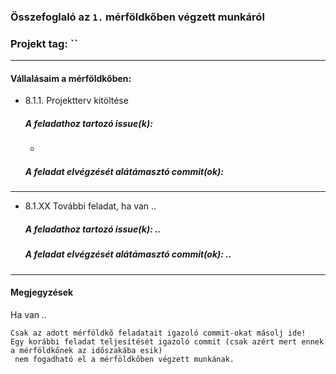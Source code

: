 ### Összefoglaló az `1.` mérföldkőben végzett munkáról

### Projekt tag: ``

___

#### Vállalásaim a mérföldkőben: 

 - 8.1.1. Projektterv kitöltése

    ##### A feladathoz tartozó issue(k):

     - 

    ##### A feladat elvégzését alátámasztó commit(ok):



___

 - 8.1.XX További feladat, ha van ..

     ##### A feladathoz tartozó issue(k): ..

     ##### A feladat elvégzését alátámasztó commit(ok): ..

___

#### Megjegyzések

Ha van ..


```
Csak az adott mérföldkő feladatait igazoló commit-okat másolj ide!
Egy korábbi feladat teljesítését igazoló commit (csak azért mert ennek a mérföldkőnek az időszakába esik)
 nem fogadható el a mérföldkőben végzett munkának.
```
